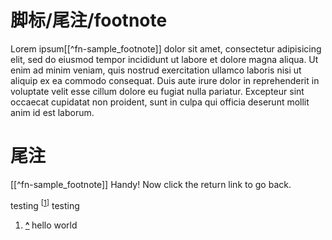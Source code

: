 # 脚标/尾注/footnote

Lorem ipsum[[^fn-sample_footnote]] dolor sit amet, consectetur adipisicing elit, sed do eiusmod tempor incididunt ut labore et dolore magna aliqua. Ut enim ad minim veniam, quis nostrud exercitation ullamco laboris nisi ut aliquip ex ea commodo consequat. Duis aute irure dolor in reprehenderit in voluptate velit esse cillum dolore eu fugiat nulla pariatur. Excepteur sint occaecat cupidatat non proident, sunt in culpa qui officia deserunt mollit anim id est laborum. 

# 尾注

[[^fn-sample_footnote]] Handy! Now click the return link to go back.

<p>
testing <sup class="reference" id="cite_ref-1-0">[<a href="#cite_note-1">1</a>]</sup> testing

</p><p>
<ol><li id="cite_note-1"><b><a href="#cite_ref-1-0">^</a> </b> hello world</li></ol>
</p>